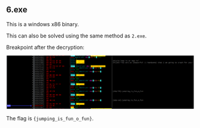 ## 6.exe ##

This is a windows x86 binary.

This can also be solved using the same method as `2.exe`.

Breakpoint after the decryption:

![](https://github.com/Jumboperson/camsctf-writeups/blob/master/Reversing-6/flag.png?raw=true)

The flag is `{jumping_is_fun_o_fun}`.
